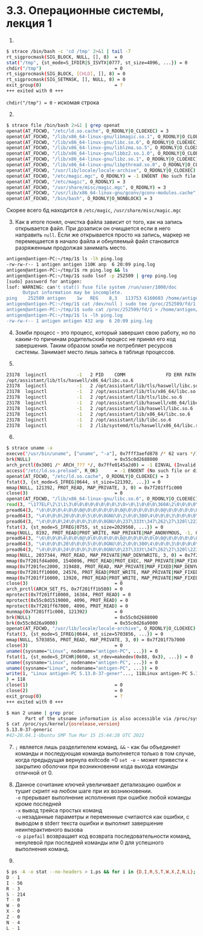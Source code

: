 # 3.3. Операционные системы, лекция 1 #
1. 
```bash
$ strace /bin/bash -c 'cd /tmp' 2>&1 | tail -7
rt_sigprocmask(SIG_BLOCK, NULL, [], 8)  = 0
stat("/tmp", {st_mode=S_IFDIR|S_ISVTX|0777, st_size=4096, ...}) = 0
chdir("/tmp")                           = 0
rt_sigprocmask(SIG_BLOCK, [CHLD], [], 8) = 0
rt_sigprocmask(SIG_SETMASK, [], NULL, 8) = 0
exit_group(0)                           = ?
+++ exited with 0 +++
```
<code>chdir("/tmp")                           = 0</code> - искомая строка

2. 
```bash
$ strace file /bin/bash 2>&1 | grep openat
openat(AT_FDCWD, "/etc/ld.so.cache", O_RDONLY|O_CLOEXEC) = 3
openat(AT_FDCWD, "/lib/x86_64-linux-gnu/libmagic.so.1", O_RDONLY|O_CLOEXEC) = 3
openat(AT_FDCWD, "/lib/x86_64-linux-gnu/libc.so.6", O_RDONLY|O_CLOEXEC) = 3
openat(AT_FDCWD, "/lib/x86_64-linux-gnu/liblzma.so.5", O_RDONLY|O_CLOEXEC) = 3
openat(AT_FDCWD, "/lib/x86_64-linux-gnu/libbz2.so.1.0", O_RDONLY|O_CLOEXEC) = 3
openat(AT_FDCWD, "/lib/x86_64-linux-gnu/libz.so.1", O_RDONLY|O_CLOEXEC) = 3
openat(AT_FDCWD, "/lib/x86_64-linux-gnu/libpthread.so.0", O_RDONLY|O_CLOEXEC) = 3
openat(AT_FDCWD, "/usr/lib/locale/locale-archive", O_RDONLY|O_CLOEXEC) = 3
openat(AT_FDCWD, "/etc/magic.mgc", O_RDONLY) = -1 ENOENT (No such file or directory)
openat(AT_FDCWD, "/etc/magic", O_RDONLY) = 3
openat(AT_FDCWD, "/usr/share/misc/magic.mgc", O_RDONLY) = 3
openat(AT_FDCWD, "/usr/lib/x86_64-linux-gnu/gconv/gconv-modules.cache", O_RDONLY) = 3
openat(AT_FDCWD, "/bin/bash", O_RDONLY|O_NONBLOCK) = 3
```
Скорее всего бд находится в <code>/etc/magic</code>, <code>/usr/share/misc/magic.mgc</code>

3. Как в итоге понял, очистка файла зависит от того, как на запись открывается файл. 
При дозаписи он очищается если в него направить <code>null</code>.
Если же открывается просто на запись, маркер не перемещается в начало файла и обнуляемый файл становится 
разряженным продолжая занимать место.
```bash
antigen@antigen-PC:~/tmp/1$ ls -lh ping.log
-rw-rw-r-- 1 antigen antigen 110K апр  6 20:09 ping.log
antigen@antigen-PC:~/tmp/1$ rm ping.log && ls
antigen@antigen-PC:~/tmp/1$ sudo lsof -p 252509 | grep ping.log
[sudo] password for antigen: 
lsof: WARNING: can't stat() fuse file system /run/user/1000/doc
      Output information may be incomplete.
ping    252509 antigen    1w   REG    8,3   113753 6160603 /home/antigen/tmp/1/ping.log (deleted)
antigen@antigen-PC:~/tmp/1$ cat /dev/null | sudo tee /proc/252509/fd/1
antigen@antigen-PC:~/tmp/1$ sudo cat /proc/252509/fd/1 > /home/antigen/tmp/1/ping.log
antigen@antigen-PC:~/tmp/1$ ls -lh ping.log
-rw-rw-r-- 1 antigen antigen 432 апр  6 20:09 ping.log
```

4. Зомби процесс - это процесс, который завершил свою работу, 
но по каким-то причинам родительский процесс не принял его код завершения.
Таким образом зомби не потребляет ресурсов системы. Занимает место лишь запись в таблице процессов.

5. 
```bash
23178  loginctl           -1   2 PID    COMM               FD ERR PATH
/opt/assistant/lib/tls/haswell/x86_64/libc.so.6
23178  loginctl           -1   2 /opt/assistant/lib/tls/haswell/libc.so.6
23178  loginctl           -1   2 /opt/assistant/lib/tls/x86_64/libc.so.6
23178  loginctl           -1   2 /opt/assistant/lib/tls/libc.so.6
23178  loginctl           -1   2 /opt/assistant/lib/haswell/x86_64/libc.so.6
23178  loginctl           -1   2 /opt/assistant/lib/haswell/libc.so.6
23178  loginctl           -1   2 /opt/assistant/lib/x86_64/libc.so.6
23178  loginctl           -1   2 /opt/assistant/lib/libc.so.6
23178  loginctl           -1   2 /lib/systemd/tls/haswell/x86_64/libc.so.6
```
6. 
```bash
$ strace uname -a    
execve("/usr/bin/uname", ["uname", "-a"], 0x7fff3aefd878 /* 62 vars */) = 0
brk(NULL)                               = 0x55c0d2688000
arch_prctl(0x3001 /* ARCH_??? */, 0x7ffe0145a2d0) = -1 EINVAL (Invalid argument)
access("/etc/ld.so.preload", R_OK)      = -1 ENOENT (No such file or directory)
openat(AT_FDCWD, "/etc/ld.so.cache", O_RDONLY|O_CLOEXEC) = 3
fstat(3, {st_mode=S_IFREG|0644, st_size=121392, ...}) = 0
mmap(NULL, 121392, PROT_READ, MAP_PRIVATE, 3, 0) = 0x7f201ff1c000
close(3)                                = 0
openat(AT_FDCWD, "/lib/x86_64-linux-gnu/libc.so.6", O_RDONLY|O_CLOEXEC) = 3
read(3, "\177ELF\2\1\1\3\0\0\0\0\0\0\0\0\3\0>\0\1\0\0\0\360A\2\0\0\0\0\0"..., 832) = 832
pread64(3, "\6\0\0\0\4\0\0\0@\0\0\0\0\0\0\0@\0\0\0\0\0\0\0@\0\0\0\0\0\0\0"..., 784, 64) = 784
pread64(3, "\4\0\0\0\20\0\0\0\5\0\0\0GNU\0\2\0\0\300\4\0\0\0\3\0\0\0\0\0\0\0", 32, 848) = 32
pread64(3, "\4\0\0\0\24\0\0\0\3\0\0\0GNU\0\237\333t\347\262\27\320l\223\27*\202C\370T\177"..., 68, 880) = 68
fstat(3, {st_mode=S_IFREG|0755, st_size=2029560, ...}) = 0
mmap(NULL, 8192, PROT_READ|PROT_WRITE, MAP_PRIVATE|MAP_ANONYMOUS, -1, 0) = 0x7f201ff1a000
pread64(3, "\6\0\0\0\4\0\0\0@\0\0\0\0\0\0\0@\0\0\0\0\0\0\0@\0\0\0\0\0\0\0"..., 784, 64) = 784
pread64(3, "\4\0\0\0\20\0\0\0\5\0\0\0GNU\0\2\0\0\300\4\0\0\0\3\0\0\0\0\0\0\0", 32, 848) = 32
pread64(3, "\4\0\0\0\24\0\0\0\3\0\0\0GNU\0\237\333t\347\262\27\320l\223\27*\202C\370T\177"..., 68, 880) = 68
mmap(NULL, 2037344, PROT_READ, MAP_PRIVATE|MAP_DENYWRITE, 3, 0) = 0x7f201fd28000
mmap(0x7f201fd4a000, 1540096, PROT_READ|PROT_EXEC, MAP_PRIVATE|MAP_FIXED|MAP_DENYWRITE, 3, 0x22000) = 0x7f201fd4a000
mmap(0x7f201fec2000, 319488, PROT_READ, MAP_PRIVATE|MAP_FIXED|MAP_DENYWRITE, 3, 0x19a000) = 0x7f201fec2000
mmap(0x7f201ff10000, 24576, PROT_READ|PROT_WRITE, MAP_PRIVATE|MAP_FIXED|MAP_DENYWRITE, 3, 0x1e7000) = 0x7f201ff10000
mmap(0x7f201ff16000, 13920, PROT_READ|PROT_WRITE, MAP_PRIVATE|MAP_FIXED|MAP_ANONYMOUS, -1, 0) = 0x7f201ff16000
close(3)                                = 0
arch_prctl(ARCH_SET_FS, 0x7f201ff1b580) = 0
mprotect(0x7f201ff10000, 16384, PROT_READ) = 0
mprotect(0x55c0d1519000, 4096, PROT_READ) = 0
mprotect(0x7f201ff67000, 4096, PROT_READ) = 0
munmap(0x7f201ff1c000, 121392)          = 0
brk(NULL)                               = 0x55c0d2688000
brk(0x55c0d26a9000)                     = 0x55c0d26a9000
openat(AT_FDCWD, "/usr/lib/locale/locale-archive", O_RDONLY|O_CLOEXEC) = 3
fstat(3, {st_mode=S_IFREG|0644, st_size=5703856, ...}) = 0
mmap(NULL, 5703856, PROT_READ, MAP_PRIVATE, 3, 0) = 0x7f201f7b7000
close(3)                                = 0
uname({sysname="Linux", nodename="antigen-PC", ...}) = 0
fstat(1, {st_mode=S_IFCHR|0600, st_rdev=makedev(0x88, 0x3), ...}) = 0
uname({sysname="Linux", nodename="antigen-PC", ...}) = 0
uname({sysname="Linux", nodename="antigen-PC", ...}) = 0
write(1, "Linux antigen-PC 5.13.0-37-gener"..., 118Linux antigen-PC 5.13.0-37-generic #42~20.04.1-Ubuntu SMP Tue Mar 15 15:44:28 UTC 2022 x86_64 x86_64 x86_64 GNU/Linux
) = 118
close(1)                                = 0
close(2)                                = 0
exit_group(0)                           = ?
+++ exited with 0 +++
```
```bash
$ man 2 uname | grep proc
       Part of the utsname information is also accessible via /proc/sys/kernel/{ostype, hostname, osrelease, version, domainname}.
$ cat /proc/sys/kernel/{osrelease,version}
5.13.0-37-generic
#42~20.04.1-Ubuntu SMP Tue Mar 15 15:44:28 UTC 2022
```
7. <code>;</code> является лишь разделителем команд. 
<code>&&</code> - как бы объединяет команды и последующая команда выполняется только в том случае, когда предыдущая вернула exitcode =0
<code>set -e</code> - может привести к закрытию оболочки при возникновении кода выхода команды отличной от 0.

8. Данное сочитание ключей увеличивает детализацию ошибок и тушит скрипт на любом шаге при их возникновении. \
<code>-e</code> прерывает выполнение исполнения при ошибке любой команды кроме последней \
<code>-x</code> вывод трейса простых команд \
<code>-u</code> незаданные параметры и переменные считаются как ошибки, с выводом в stderr текста ошибки и выполнит завершение неинтерактивного вызова \
<code>-o pipefail</code> возвращает код возврата последовательности команд, ненулевой при последней команды или 0 для успешного выполнения команд.

9. 
```bash
$ ps -A -o stat --no-headers > 1.ps && for i in {D,I,R,S,T,W,X,Z,N,L}; do echo $i - $(grep -c $i 1.ps); done
D - 1
I - 56
R - 3
S - 214
T - 0
W - 0
X - 0
Z - 0
N - 4
L - 1
```
